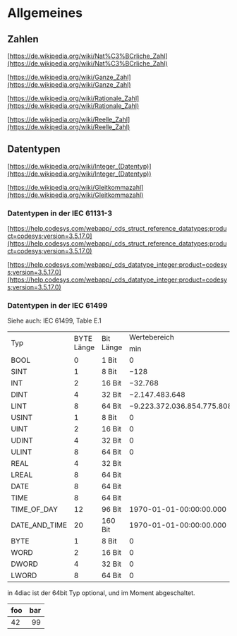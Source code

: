 # Allgemeines

## Zahlen

[https://de.wikipedia.org/wiki/Nat%C3%BCrliche_Zahl](https://de.wikipedia.org/wiki/Nat%C3%BCrliche_Zahl)

[https://de.wikipedia.org/wiki/Ganze_Zahl](https://de.wikipedia.org/wiki/Ganze_Zahl)

[https://de.wikipedia.org/wiki/Rationale_Zahl](https://de.wikipedia.org/wiki/Rationale_Zahl)

[https://de.wikipedia.org/wiki/Reelle_Zahl](https://de.wikipedia.org/wiki/Reelle_Zahl)

## Datentypen

[https://de.wikipedia.org/wiki/Integer_(Datentyp)](https://de.wikipedia.org/wiki/Integer_(Datentyp))

[https://de.wikipedia.org/wiki/Gleitkommazahl](https://de.wikipedia.org/wiki/Gleitkommazahl)

### Datentypen in der IEC 61131-3

[https://help.codesys.com/webapp/_cds_struct_reference_datatypes;product=codesys;version=3.5.17.0](https://help.codesys.com/webapp/_cds_struct_reference_datatypes;product=codesys;version=3.5.17.0)

[https://help.codesys.com/webapp/_cds_datatype_integer;product=codesys;version=3.5.17.0](https://help.codesys.com/webapp/_cds_datatype_integer;product=codesys;version=3.5.17.0)

### Datentypen in der IEC 61499

Siehe auch: IEC 61499, Table E.1

<table><tbody><tr><td rowspan="2">Typ</td><td rowspan="2">BYTE Länge</td><td rowspan="2">Bit Länge</td><td colspan="2">Wertebereich</td></tr><tr><td>min</td><td>max</td></tr><tr><td>BOOL</td><td>0</td><td>1 Bit</td><td>0</td><td>1</td></tr><tr><td>SINT</td><td>1</td><td>8 Bit</td><td>−128</td><td>127</td></tr><tr><td>INT</td><td>2</td><td>16 Bit</td><td>−32.768</td><td>32.767</td></tr><tr><td>DINT</td><td>4</td><td>32 Bit</td><td>−2.147.483.648</td><td>2.147.483.647</td></tr><tr><td>LINT</td><td>8</td><td>64 Bit</td><td>−9.223.372.036.854.775.808</td><td>9.223.372.036.854.775.807</td></tr><tr><td>USINT</td><td>1</td><td>8 Bit</td><td>0</td><td>255</td></tr><tr><td>UINT</td><td>2</td><td>16 Bit</td><td>0</td><td>65.535</td></tr><tr><td>UDINT</td><td>4</td><td>32 Bit</td><td>0</td><td>4.294.967.295</td></tr><tr><td>ULINT</td><td>8</td><td>64 Bit</td><td>0</td><td>18.446.744.073.709.551.615</td></tr><tr><td>REAL</td><td>4</td><td>32 Bit</td><td>&nbsp;</td><td>&nbsp;</td></tr><tr><td>LREAL</td><td>8</td><td>64 Bit</td><td>&nbsp;</td><td>&nbsp;</td></tr><tr><td>DATE</td><td>8</td><td>64 Bit</td><td>&nbsp;</td><td>&nbsp;</td></tr><tr><td>TIME</td><td>8</td><td>64 Bit</td><td>&nbsp;</td><td>&nbsp;</td></tr><tr><td>TIME_OF_DAY</td><td>12</td><td>96 Bit</td><td>1970-01-01-00:00:00.000</td><td>&nbsp;</td></tr><tr><td>DATE_AND_TIME</td><td>20</td><td>160 Bit</td><td>1970-01-01-00:00:00.000</td><td>&nbsp;</td></tr><tr><td>BYTE</td><td>1</td><td>8 Bit</td><td>0</td><td>255</td></tr><tr><td>WORD</td><td>2</td><td>16 Bit</td><td>0</td><td>65.535</td></tr><tr><td>DWORD</td><td>4</td><td>32 Bit</td><td>0</td><td>4.294.967.295</td></tr><tr><td>LWORD</td><td>8</td><td>64 Bit</td><td>0</td><td>18.446.744.073.709.551.615</td></tr></tbody></table>

in 4diac ist der 64bit Typ optional, und im Moment abgeschaltet.


| foo | bar |
| ---- | -------:|
| 42 | 99 |


